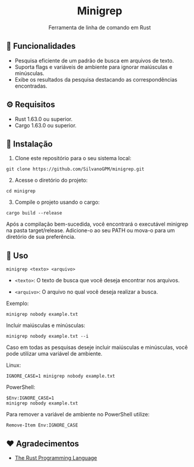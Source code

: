 <h1 align="center">Minigrep</h1>

<p align="center">Ferramenta de linha de comando em Rust</p>

## :rocket: Funcionalidades

- Pesquisa eficiente de um padrão de busca em arquivos de texto.
- Suporta flags e variáveis de ambiente para ignorar maiúsculas e minúsculas.
- Exibe os resultados da pesquisa destacando as correspondências encontradas.

## ⚙️ Requisitos

- Rust 1.63.0 ou superior.
- Cargo 1.63.0 ou superior.

## :wrench: Instalação

1. Clone este repositório para o seu sistema local:

```
git clone https://github.com/SilvanoGPM/minigrep.git
```

2. Acesse o diretório do projeto:

```
cd minigrep
```

3. Compile o projeto usando o cargo:

```
cargo build --release
```

Após a compilação bem-sucedida, você encontrará o executável minigrep na pasta target/release. Adicione-o ao seu PATH ou mova-o para um diretório de sua preferência.

## 🤖 Uso

```
minigrep <texto> <arquivo>
```

* `<texto>`: O texto de busca que você deseja encontrar nos arquivos. 

* `<arquivo>`: O arquivo no qual você deseja realizar a busca.

Exemplo:

```
minigrep nobody example.txt
```

Incluir maiúsculas e minúsculas:

```
minigrep nobody example.txt --i
```

Caso em todas as pesquisas deseje incluir maiúsculas e minúsculas, você pode utilizar uma variável de ambiente.

Linux:
```
IGNORE_CASE=1 minigrep nobody example.txt
```

PowerShell:
```
$Env:IGNORE_CASE=1
minigrep nobody example.txt
```

Para remover a variável de ambiente no PowerShell utilize:

```
Remove-Item Env:IGNORE_CASE
```

## :heart: Agradecimentos

- [The Rust Programming Language](https://doc.rust-lang.org/book/ch12-00-an-io-project.html)

